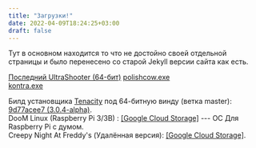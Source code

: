 ```yaml
---
title: "Загрузки!"
date: 2022-04-09T18:24:25+03:00
draft: false
---
```


Тут в основном находится то что не достойно своей отдельной страницы и было перенесено со старой Jekyll версии сайта как есть.

[Последний UltraShooter (64-бит)](https://storage.googleapis.com/sage-momentum-140108.appspot.com/ultrashooter/pc_build/ultrashooter_build.zip)
[polishcow.exe](https://storage.googleapis.com/sage-momentum-140108.appspot.com/polishcow.zip)  
[kontra.exe](https://storage.googleapis.com/sage-momentum-140108.appspot.com/kontra.exe)  

Билд установщика [Tenacity](https://github.com/tenacityteam/tenacity) под 64-битную винду (ветка master): [9d77acee7 (3.0.4-alpha)](https://storage.googleapis.com/sage-momentum-140108.appspot.com/tenacity-win-3.0.4-x64.exe).  
DooM Linux (Raspberry Pi 3/3B) : [[Google Cloud Storage]](https://storage.googleapis.com/sage-momentum-140108.appspot.com/doomlin.img) --- ОС Для Raspberry Pi с думом.  
Creepy Night At Freddy's (Удалённая версия): [[Google Cloud Storage]](https://storage.googleapis.com/sage-momentum-140108.appspot.com/cnaf-android-shipping-arm64-es2.apk).
